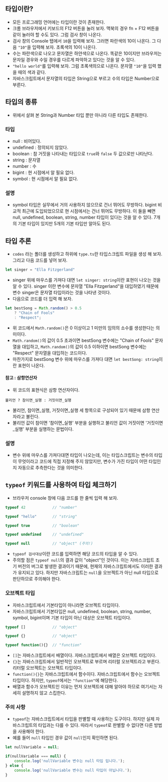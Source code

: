 ## 타입이란?
- 모든 프로그래밍 언어에는 타입이란 것이 존재한다.
- 크롬 브라우저에서 키보드의 F12 버튼을 눌러 보자. 맥북의 경우 fn + F12 버튼을 같이 눌러야 할 수도 있다. 그럼 검사 창이 나온다.
- 검사 창의 Console 탭에서 `10`을 입력해 보자. 그러면 파란색의 10이 나온다. 그 다음 `"10"`을 입력해 보자. 초록색의 10이 나온다.
- 수는 파란색으로 나오고 문자열은 하얀색으로 나온다. 똑같은 10이지만 브라우저는 문자일 경우와 수일 경우를 다르게 파악하고 있다는 것을 알 수 있다.
- `"hello world"`를 입력해 보자. 그럼 초록색의으로 나온다. 문자열 `"10"`을 입력 했을 때의 색과 같다.
- 자바스크립트에서 문자열의 타입은 String으로 부르고 수의 타입은 Number으로 부른다.

## 타입의 종류
- 위에서 살펴 본 String과 Number 타입 뿐만 아니라 다른 타입도 존재한다.

### 타입
- null : 비어있다.
- undefined : 정의되지 않았다.
- boolean : 참 거짓을 나타내는 타입으로 `true`와 `false` 두 값으로만 나타난다.
- string : 문자열
- number : 수
- bigint : 현 시점에서 알 필요 없다.
- symbol : 현 시점에서 알 필요 없다.

### 설명
- symbol 타입은 실무에서 거의 사용하지 않으므로 건너 뛰어도 무방하다. bigint 비교적 최근에 도입되었으므로 현 시점에서는 건너 뛰어도 무방하다. 이 둘을 빼면 null, undefined, boolean, string, number 타입이 있다는 것을 알 수 있다. 7개의 기본 타입이 있지만 5개의 기본 타입만 알아도 된다.

## 타입 추론
- `codes` 라는 폴더를 생성하고 하위에 `type.ts`란 타입스크립트 파일을 생성 해 보자. 그리고 다음 코드를 넣어 보자.
```ts
let singer = "Ella Fitzgerland"
```
- singer 위에 마우스를 가져다 대면 `let singer: string`이란 표현이 나오는 것을 알 수 있다. singer 이란 변수에 문자열 "Ella Fitzgerland"을 대입하였기 때문에 변수 singer은 문자열 타입이라는 것을 나타낸 것이다.
- 다음으로 코드를 더 입력 해 보자.
```ts
let bestSong = Math.random() > 0.5
    ? "Chain of Fools"
    : "Respect";
```
- 위 코드에서 `Math.random()`은 0 이상이고 1 미만의 임의의 소수를 생성한다는 의미이다.
- `Math.random()`의 값이 0.5 초과이면 bestSong 변수에는 "Chain of Fools" 문자열을 대입하고, `Math.random()`의 값이 0.5 이하이면 bestSong 변수에는 "Respect" 문자열을 대입하는 코드이다.
- 마찬가지로 bestSong 변수 위에 마우스를 가져다 대면 `let bestSong: string`이란 표현이 나온다.

#### 참고 : 삼항연산자
- 위 코드의 표현식은 삼항 연산자이다.
```
불리언 ? 참이면_실행 : 거짓이면_실행
```
- 불리언, 참이면_실행, 거짓이면_실행 세 항목으로 구성되어 있기 때문에 삼항 연산자라고 불린다.
- 불리언 값이 참이면 '참이면_실행' 부분을 실행하고 불리언 값이 거짓이면 '거짓이면_실행' 부분을 실행하는 문법이다.

### 설명
- 변수 위에 마우스를 가져다대면 타입이 나오는데, 이는 타입스크립트는 변수의 타입이 무엇이라고 코드에 직접 지정해 주지 않았지만, 변수가 가진 타입이 어떤 타입인지 자동으로 추측한다는 것을 의미한다.

## `typeof` 키워드를 사용하여 타입 체크하기
- 브라우저 console 창에 다음 코드를 한 줄씩 입력 해 보자.
```js
typeof 42            // "number"
```
```js
typeof "hello"       // "string"
```
```js
typeof true          // "boolean"
```
```js
typeof undefined     // "undefined"
```
```js
typeof null          // "object" (주의!)
```
- `typeof 검사대상`이란 코드를 입력하면 해당 코드의 타입을 알 수 있다.
- 주의할 점은 `typeof null`의 결과 값이 "object"인 것이다. 이는 자바스크립트 초기 버전의 버그로 발생한 결과이기 때문에, 현재의 자바스크립트에서도 이러한 결과가 유지되고 있다. 하지만 자바스크립트는 `null`을 오브젝트가 아닌 null 타입으로 판단하므로 주의해야 한다.

### 오브젝트 타입
- 자바스크립트에서 기본타입이 아니라면 오브젝트 타입이다.
- 자바스크립트에서 기본타입은 null, undefined, boolean, string, number, symbol, bigint이며 기본 타입이 아닌 대상은 오브젝트 타입이다.
```js
typeof []            // "object"
```
```js
typeof {}            // "object"
```
```js
typeof function(){}  // "function"
```
- `[]`는 자바스크립트에서 배열이다. 자바스크립트에서 배열은 오브젝트 타입이다.
- `{}`는 자바스크립트에서 일반적인 오브젝트로 부르며 리터럴 오브젝트라고 부른다. 리터럴 오브젝트는 오브젝트 타입이다.
- `function(){}`는 자바스크립트에서 함수이다. 자바스크립트에서 함수는 오브젝트 타입이다. 하지만, `typeof`에서는 `"function"`에 해당한다.
- 배열과 함수가 오브젝트인 이유는 먼저 오브젝트에 대해 알아야 하므로 여기서는 자세히 설명하지 않고 스킵한다.

### 주의 사항
- `typeof`는 자바스크립트에서 타입을 판별할 때 사용하는 도구이다. 하지만 실제 자바스크립트의 타입과는 다를 수 있다. 따라서 `typeof`로 판별할 수 없다면 다른 방법을 사용해야 한다.
- 예를 들어 `null` 타입인 경우 값이 `null`인지 확인하면 된다.
```js
let nullVariable = null;

if(nullVariable === null) {
    console.log('nullVariable 변수는 null 타입 입니다.');
} else {
    console.log('nullVariable 변수는 null 타입이 아닙니다.');
}
```